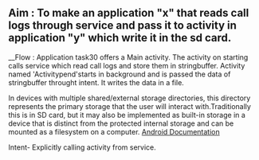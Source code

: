 ## Aim : To make an application "x" that reads call logs through service and pass it to activity in application "y" which write it in the sd card.
__Flow : Application task30 offers a Main activity. The activity on starting calls service which read call logs and store them in stringbuffer. Activity named 'Activitypend'starts in background and is passed the data of stringbuffer throught intent. It writes the data in a file. 

In devices with multiple shared/external storage directories, this directory represents the primary storage that the user will interact with.Traditionally this is in SD card, but it may also be implemented as built-in storage in a device that is distinct from the protected internal storage and can be mounted as a filesystem on a computer. [Android Documentation](https://developer.android.com/reference/android/os/Environment.html)

Intent- Explicitly calling activity from service.
